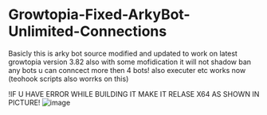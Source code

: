 # Growtopia-Fixed-ArkyBot-Unlimited-Connections
Basicly this is arky bot source modified and updated to work on latest growtopia version 3.82 also with some mofidication it will not shadow ban any bots u can conncect more then 4 bots! also executer etc works now (teohook scripts also worrks on this)

!IF U HAVE ERROR WHILE BUILDING IT MAKE IT RELASE X64 AS SHOWN IN PICTURE!
![image](https://user-images.githubusercontent.com/97606087/156226193-f4333bb4-8543-4286-8829-71ab491c3269.png)
